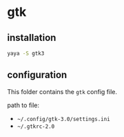 # gtk

## installation

```bash
yaya -S gtk3
```

## configuration

This folder contains the `gtk` config file.

path to file:
- `~/.config/gtk-3.0/settings.ini`
- `~/.gtkrc-2.0`
